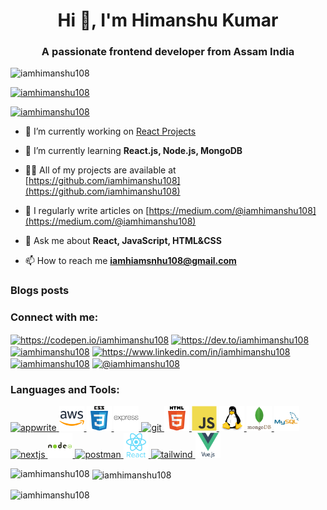 <h1 align="center">Hi 👋, I'm Himanshu Kumar</h1>
<h3 align="center">A passionate frontend developer from Assam India</h3>

<p align="left"> <img src="https://komarev.com/ghpvc/?username=iamhimanshu108&label=Profile%20views&color=0e75b6&style=flat" alt="iamhimanshu108" /> </p>

<p align="left"> <a href="https://github.com/ryo-ma/github-profile-trophy"><img src="https://github-profile-trophy.vercel.app/?username=iamhimanshu108" alt="iamhimanshu108" /></a> </p>

<p align="left"> <a href="https://twitter.com/iamhimanshu108" target="blank"><img src="https://img.shields.io/twitter/follow/iamhimanshu108?logo=twitter&style=for-the-badge" alt="iamhimanshu108" /></a> </p>

- 🔭 I’m currently working on [React Projects](https://github.com/iamhimanshu108/React20days)

- 🌱 I’m currently learning **React.js, Node.js, MongoDB**

- 👨‍💻 All of my projects are available at [https://github.com/iamhimanshu108](https://github.com/iamhimanshu108)

- 📝 I regularly write articles on [https://medium.com/@iamhimanshu108](https://medium.com/@iamhimanshu108)

- 💬 Ask me about **React, JavaScript, HTML&CSS**

- 📫 How to reach me **iamhiamsnhu108@gmail.com**

### Blogs posts
<!-- BLOG-POST-LIST:START -->
<!-- BLOG-POST-LIST:END -->

<h3 align="left">Connect with me:</h3>
<p align="left">
<a href="https://codepen.io/https://codepen.io/iamhimanshu108" target="blank"><img align="center" src="https://raw.githubusercontent.com/rahuldkjain/github-profile-readme-generator/master/src/images/icons/Social/codepen.svg" alt="https://codepen.io/iamhimanshu108" height="30" width="40" /></a>
<a href="https://dev.to/https://dev.to/iamhimanshu108" target="blank"><img align="center" src="https://raw.githubusercontent.com/rahuldkjain/github-profile-readme-generator/master/src/images/icons/Social/devto.svg" alt="https://dev.to/iamhimanshu108" height="30" width="40" /></a>
<a href="https://twitter.com/iamhimanshu108" target="blank"><img align="center" src="https://raw.githubusercontent.com/rahuldkjain/github-profile-readme-generator/master/src/images/icons/Social/twitter.svg" alt="iamhimanshu108" height="30" width="40" /></a>
<a href="https://linkedin.com/in/https://www.linkedin.com/in/iamhimanshu108" target="blank"><img align="center" src="https://raw.githubusercontent.com/rahuldkjain/github-profile-readme-generator/master/src/images/icons/Social/linked-in-alt.svg" alt="https://www.linkedin.com/in/iamhimanshu108" height="30" width="40" /></a>
<a href="https://instagram.com/iamhimanshu108" target="blank"><img align="center" src="https://raw.githubusercontent.com/rahuldkjain/github-profile-readme-generator/master/src/images/icons/Social/instagram.svg" alt="iamhimanshu108" height="30" width="40" /></a>
<a href="https://medium.com/@iamhimanshu108" target="blank"><img align="center" src="https://raw.githubusercontent.com/rahuldkjain/github-profile-readme-generator/master/src/images/icons/Social/medium.svg" alt="@iamhimanshu108" height="30" width="40" /></a>
</p>

<h3 align="left">Languages and Tools:</h3>
<p align="left"> <a href="https://appwrite.io" target="_blank" rel="noreferrer"> <img src="https://www.vectorlogo.zone/logos/appwriteio/appwriteio-icon.svg" alt="appwrite" width="40" height="40"/> </a> <a href="https://aws.amazon.com" target="_blank" rel="noreferrer"> <img src="https://raw.githubusercontent.com/devicons/devicon/master/icons/amazonwebservices/amazonwebservices-original-wordmark.svg" alt="aws" width="40" height="40"/> </a> <a href="https://www.w3schools.com/css/" target="_blank" rel="noreferrer"> <img src="https://raw.githubusercontent.com/devicons/devicon/master/icons/css3/css3-original-wordmark.svg" alt="css3" width="40" height="40"/> </a> <a href="https://expressjs.com" target="_blank" rel="noreferrer"> <img src="https://raw.githubusercontent.com/devicons/devicon/master/icons/express/express-original-wordmark.svg" alt="express" width="40" height="40"/> </a> <a href="https://git-scm.com/" target="_blank" rel="noreferrer"> <img src="https://www.vectorlogo.zone/logos/git-scm/git-scm-icon.svg" alt="git" width="40" height="40"/> </a> <a href="https://www.w3.org/html/" target="_blank" rel="noreferrer"> <img src="https://raw.githubusercontent.com/devicons/devicon/master/icons/html5/html5-original-wordmark.svg" alt="html5" width="40" height="40"/> </a> <a href="https://developer.mozilla.org/en-US/docs/Web/JavaScript" target="_blank" rel="noreferrer"> <img src="https://raw.githubusercontent.com/devicons/devicon/master/icons/javascript/javascript-original.svg" alt="javascript" width="40" height="40"/> </a> <a href="https://www.linux.org/" target="_blank" rel="noreferrer"> <img src="https://raw.githubusercontent.com/devicons/devicon/master/icons/linux/linux-original.svg" alt="linux" width="40" height="40"/> </a> <a href="https://www.mongodb.com/" target="_blank" rel="noreferrer"> <img src="https://raw.githubusercontent.com/devicons/devicon/master/icons/mongodb/mongodb-original-wordmark.svg" alt="mongodb" width="40" height="40"/> </a> <a href="https://www.mysql.com/" target="_blank" rel="noreferrer"> <img src="https://raw.githubusercontent.com/devicons/devicon/master/icons/mysql/mysql-original-wordmark.svg" alt="mysql" width="40" height="40"/> </a> <a href="https://nextjs.org/" target="_blank" rel="noreferrer"> <img src="https://cdn.worldvectorlogo.com/logos/nextjs-2.svg" alt="nextjs" width="40" height="40"/> </a> <a href="https://nodejs.org" target="_blank" rel="noreferrer"> <img src="https://raw.githubusercontent.com/devicons/devicon/master/icons/nodejs/nodejs-original-wordmark.svg" alt="nodejs" width="40" height="40"/> </a> <a href="https://postman.com" target="_blank" rel="noreferrer"> <img src="https://www.vectorlogo.zone/logos/getpostman/getpostman-icon.svg" alt="postman" width="40" height="40"/> </a> <a href="https://reactjs.org/" target="_blank" rel="noreferrer"> <img src="https://raw.githubusercontent.com/devicons/devicon/master/icons/react/react-original-wordmark.svg" alt="react" width="40" height="40"/> </a> <a href="https://tailwindcss.com/" target="_blank" rel="noreferrer"> <img src="https://www.vectorlogo.zone/logos/tailwindcss/tailwindcss-icon.svg" alt="tailwind" width="40" height="40"/> </a> <a href="https://vuejs.org/" target="_blank" rel="noreferrer"> <img src="https://raw.githubusercontent.com/devicons/devicon/master/icons/vuejs/vuejs-original-wordmark.svg" alt="vuejs" width="40" height="40"/> </a> </p>

<p><img align="left" src="https://github-readme-stats.vercel.app/api/top-langs?username=iamhimanshu108&show_icons=true&locale=en&layout=compact" alt="iamhimanshu108" /></p>

<p>&nbsp;<img align="center" src="https://github-readme-stats.vercel.app/api?username=iamhimanshu108&show_icons=true&locale=en" alt="iamhimanshu108" /></p>

<p><img align="center" src="https://github-readme-streak-stats.herokuapp.com/?user=iamhimanshu108&" alt="iamhimanshu108" /></p>
